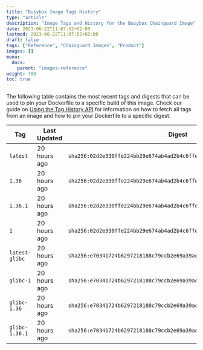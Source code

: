 ```yaml
---
title: "Busybox Image Tags History"
type: "article"
description: "Image Tags and History for the Busybox Chainguard Image"
date: 2023-06-22T11:07:52+02:00
lastmod: 2023-06-22T11:07:52+02:00
draft: false
tags: ["Reference", "Chainguard Images", "Product"]
images: []
menu:
  docs:
    parent: "images-reference"
weight: 700
toc: true
---
```


The following table contains the most recent tags and digests that can be used to pin your Dockerfile to a specific build of this image. Check our guide on [Using the Tag History API](/chainguard/chainguard-images/using-the-tag-history-api/) for information on how to fetch all tags from an image and how to pin your Dockerfile to a specific digest.

| Tag            | Last Updated | Digest                                                                    |
|----------------|--------------|---------------------------------------------------------------------------|
| `latest`       | 20 hours ago | `sha256:02d2e330ffe224bb29e674ab4ad2b4c6ffe6c319c710bc8e114939114e9c7ed8` |
| `1.36`         | 20 hours ago | `sha256:02d2e330ffe224bb29e674ab4ad2b4c6ffe6c319c710bc8e114939114e9c7ed8` |
| `1.36.1`       | 20 hours ago | `sha256:02d2e330ffe224bb29e674ab4ad2b4c6ffe6c319c710bc8e114939114e9c7ed8` |
| `1`            | 20 hours ago | `sha256:02d2e330ffe224bb29e674ab4ad2b4c6ffe6c319c710bc8e114939114e9c7ed8` |
| `latest-glibc` | 20 hours ago | `sha256:e70341724b6297218188c79ccb2e69a39ac61775fa943a500d02c2e9c867566b` |
| `glibc-1`      | 20 hours ago | `sha256:e70341724b6297218188c79ccb2e69a39ac61775fa943a500d02c2e9c867566b` |
| `glibc-1.36`   | 20 hours ago | `sha256:e70341724b6297218188c79ccb2e69a39ac61775fa943a500d02c2e9c867566b` |
| `glibc-1.36.1` | 20 hours ago | `sha256:e70341724b6297218188c79ccb2e69a39ac61775fa943a500d02c2e9c867566b` |
